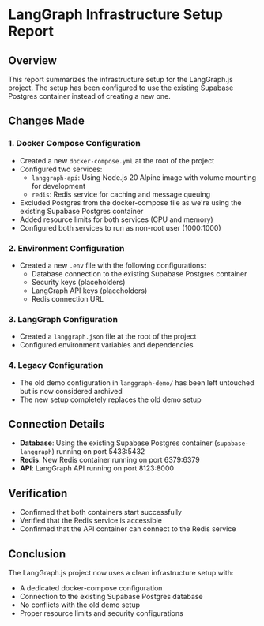 # LangGraph Infrastructure Setup Report

## Overview

This report summarizes the infrastructure setup for the LangGraph.js project. The setup has been configured to use the existing Supabase Postgres container instead of creating a new one.

## Changes Made

### 1. Docker Compose Configuration

- Created a new `docker-compose.yml` at the root of the project
- Configured two services:
  - `langgraph-api`: Using Node.js 20 Alpine image with volume mounting for development
  - `redis`: Redis service for caching and message queuing
- Excluded Postgres from the docker-compose file as we're using the existing Supabase Postgres container
- Added resource limits for both services (CPU and memory)
- Configured both services to run as non-root user (1000:1000)

### 2. Environment Configuration

- Created a new `.env` file with the following configurations:
  - Database connection to the existing Supabase Postgres container
  - Security keys (placeholders)
  - LangGraph API keys (placeholders)
  - Redis connection URL

### 3. LangGraph Configuration

- Created a `langgraph.json` file at the root of the project
- Configured environment variables and dependencies

### 4. Legacy Configuration

- The old demo configuration in `langgraph-demo/` has been left untouched but is now considered archived
- The new setup completely replaces the old demo setup

## Connection Details

- **Database**: Using the existing Supabase Postgres container (`supabase-langgraph`) running on port 5433:5432
- **Redis**: New Redis container running on port 6379:6379
- **API**: LangGraph API running on port 8123:8000

## Verification

- Confirmed that both containers start successfully
- Verified that the Redis service is accessible
- Confirmed that the API container can connect to the Redis service

## Conclusion

The LangGraph.js project now uses a clean infrastructure setup with:
- A dedicated docker-compose configuration
- Connection to the existing Supabase Postgres database
- No conflicts with the old demo setup
- Proper resource limits and security configurations